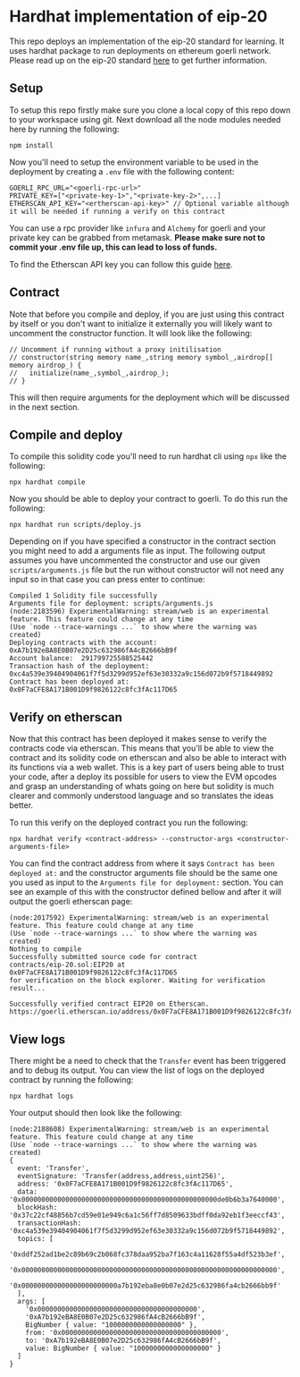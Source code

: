 # Hardhat implementation of eip-20

This repo deploys an implementation of the eip-20 standard for learning. It uses hardhat package to run deployments on ethereum goerli network. Please read up on the eip-20 standard [here](https://eips.ethereum.org/EIPS/eip-20) to get further information.

## Setup

To setup this repo firstly make sure you clone a local copy of this repo down to your workspace using git. Next download all the node modules needed here by running the following:

```
npm install
```

Now you'll need to setup the environment variable to be used in the deployment by creating a `.env` file with the following content:

```
GOERLI_RPC_URL="<goerli-rpc-url>"
PRIVATE_KEY=["<private-key-1>","<private-key-2>",...]
ETHERSCAN_API_KEY="<ertherscan-api-key>" // Optional variable although it will be needed if running a verify on this contract
```

You can use a rpc provider like `infura` and `Alchemy` for goerli and your private key can be grabbed from metamask. **Please make sure not to commit your .env file up, this can lead to loss of funds.**

To find the Etherscan API key you can follow this guide [here](https://info.etherscan.com/api-keys/).

## Contract

Note that before you compile and deploy, if you are just using this contract by itself or you don't want to initialize it externally you will likely want to uncomment the constructor function. It will look like the following:

```
// Uncomment if running without a proxy initilisation
// constructor(string memory name_,string memory symbol_,airdrop[] memory airdrop_) {
//   initialize(name_,symbol_,airdrop_);
// }
```

This will then require arguments for the deployment which will be discussed in the next section.

## Compile and deploy

To compile this solidity code you'll need to run hardhat cli using `npx` like the following:

```
npx hardhat compile
```

Now you should be able to deploy your contract to goerli. To do this run the following:

```
npx hardhat run scripts/deploy.js
```

Depending on if you have specified a constructor in the contract section you might need to add a arguments file as input. The following output assumes you have uncommented the constructor and use our given `scripts/arguments.js` file but the run without constructor will not need any input so in that case you can press enter to continue:

```
Compiled 1 Solidity file successfully
Arguments file for deployment: scripts/arguments.js
(node:2183596) ExperimentalWarning: stream/web is an experimental feature. This feature could change at any time
(Use `node --trace-warnings ...` to show where the warning was created)
Deploying contracts with the account:  0xA7b192eBA8E0B07e2D25c632986fA4cB2666bB9f
Account balance:  291799725588525442
Transaction hash of the deployment:  0xc4a539e39404904061f7f5d3299d952ef63e30332a9c156d072b9f5718449892
Contract has been deployed at:  0x0F7aCFE8A171B001D9f9826122c8fc3fAc117D65
```

## Verify on etherscan

Now that this contract has been deployed it makes sense to verify the contracts code via etherscan. This means that you'll be able to view the contract and its solidity code on etherscan and also be able to interact with its functions via a web wallet. This is a key part of users being able to trust your code, after a deploy its possible for users to view the EVM opcodes and grasp an understanding of whats going on here but solidity is much clearer and commonly understood language and so translates the ideas better.

To run this verify on the deployed contract you run the following:

```
npx hardhat verify <contract-address> --constructor-args <constructor-arguments-file>
```

You can find the contract address from where it says `Contract has been deployed at:` and the constructor arguments file should be the same one you used as input to the `Arguments file for deployment:` section. You can see an example of this with the constructor defined bellow and after it will output the goerli etherscan page:

```
(node:2017592) ExperimentalWarning: stream/web is an experimental feature. This feature could change at any time
(Use `node --trace-warnings ...` to show where the warning was created)
Nothing to compile
Successfully submitted source code for contract
contracts/eip-20.sol:EIP20 at 0x0F7aCFE8A171B001D9f9826122c8fc3fAc117D65
for verification on the block explorer. Waiting for verification result...

Successfully verified contract EIP20 on Etherscan.
https://goerli.etherscan.io/address/0x0F7aCFE8A171B001D9f9826122c8fc3fAc117D65#code
```

## View logs

There might be a need to check that the `Transfer` event has been triggered and to debug its output. You can view the list of logs on the deployed contract by running the following:

```
npx hardhat logs
```

Your output should then look like the following:

```
(node:2188608) ExperimentalWarning: stream/web is an experimental feature. This feature could change at any time
(Use `node --trace-warnings ...` to show where the warning was created)
{
  event: 'Transfer',
  eventSignature: 'Transfer(address,address,uint256)',
  address: '0x0F7aCFE8A171B001D9f9826122c8fc3fAc117D65',
  data: '0x0000000000000000000000000000000000000000000000000de0b6b3a7640000',
  blockHash: '0x37c22cf48856b7cd59e01e949c6a1c56ff7d8509633bdff0da92eb1f3eeccf43',
  transactionHash: '0xc4a539e39404904061f7f5d3299d952ef63e30332a9c156d072b9f5718449892',
  topics: [
    '0xddf252ad1be2c89b69c2b068fc378daa952ba7f163c4a11628f55a4df523b3ef',
    '0x0000000000000000000000000000000000000000000000000000000000000000',
    '0x000000000000000000000000a7b192eba8e0b07e2d25c632986fa4cb2666bb9f'
  ],
  args: [
    '0x0000000000000000000000000000000000000000',
    '0xA7b192eBA8E0B07e2D25c632986fA4cB2666bB9f',
    BigNumber { value: "1000000000000000000" },
    from: '0x0000000000000000000000000000000000000000',
    to: '0xA7b192eBA8E0B07e2D25c632986fA4cB2666bB9f',
    value: BigNumber { value: "1000000000000000000" }
  ]
}
```
